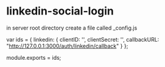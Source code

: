 # linkedin-social-login
in server root directory create a file called _config.js

var ids = {
  linkedin: {
    clientID: '<clientid>',
    clientSecret: '<clientsecret>',
    callbackURL: "http://127.0.0.1:3000/auth/linkedin/callback"
  }
};

module.exports = ids;
